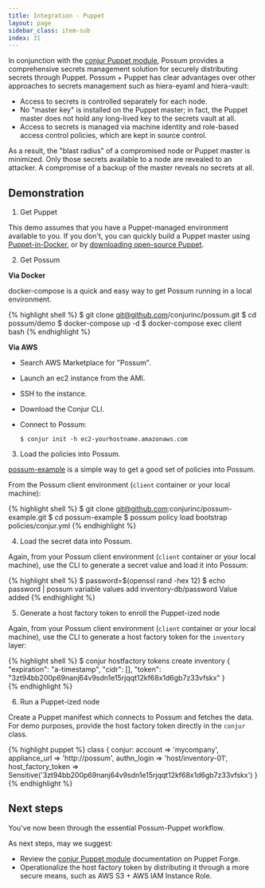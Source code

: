 ```yaml
---
title: Integration - Puppet
layout: page
sidebar_class: item-sub
index: 31
---
```


In conjunction with the [conjur Puppet module](https://forge.puppet.com/conjur/conjur),
Possum provides a comprehensive secrets management solution for securely
distributing secrets through Puppet. Possum + Puppet has clear advantages
over other approaches to secrets management such as hiera-eyaml and hiera-vault:

* Access to secrets is controlled separately for each node. 
* No "master key" is installed on the Puppet master; in fact, the Puppet master
does not hold any long-lived key to the secrets vault at all.
* Access to secrets is managed via machine identity and role-based access control policies, which are kept in source control.

As a result, the "blast radius" of a compromised node or Puppet master is minimized.
Only those secrets available to a node are revealed to an attacker. A compromise
of a backup of the master reveals no secrets at all.

## Demonstration

1) Get Puppet

This demo assumes that you have a Puppet-managed environment available to you.
If you don't, you can quickly build a Puppet master using [Puppet-in-Docker](https://github.com/puppetlabs/puppet-in-docker),
 or by [downloading open-source Puppet](https://puppet.com/download-open-source-puppet).

2) Get Possum

**Via Docker**

docker-compose is a quick and easy way to get Possum running in a local
environment. 

{% highlight shell %}
$ git clone git@github.com/conjurinc/possum.git
$ cd possum/demo
$ docker-compose up -d
$ docker-compose exec client bash
{% endhighlight %}

**Via AWS**

* Search AWS Marketplace for "Possum".
* Launch an ec2 instance from the AMI.
* SSH to the instance.
* Download the Conjur CLI.
* Connect to Possum:

    `$ conjur init -h ec2-yourhostname.amazonaws.com`

3) Load the policies into Possum.

[possum-example](https://github.com/conjurinc/possum-example/) is a simple way to get a good set of policies into Possum.

From the Possum client environment (`client` container or your local machine):

{% highlight shell %}
$ git clone git@github.com:conjurinc/possum-example.git
$ cd possum-example
$ possum policy load bootstrap policies/conjur.yml
{% endhighlight %}

4) Load the secret data into Possum.

Again, from your Possum client environment (`client` container or your local machine),
use the CLI to generate a secret value and load it into Possum:

{% highlight shell %}
$ password=$(openssl rand -hex 12)
$ echo password | possum variable values add inventory-db/password
Value added
{% endhighlight %}

5) Generate a host factory token to enroll the Puppet-ized node

Again, from your Possum client environment (`client` container or your local machine),
use the CLI to generate a host factory token for the `inventory` layer:

{% highlight shell %}
$ conjur hostfactory tokens create inventory
{
  "expiration": "a-timestamp",
  "cidr": [],
  "token": "3zt94bb200p69nanj64v9sdn1e15rjqqt12kf68x1d6gb7z33vfskx"
}    
{% endhighlight %}

6) Run a Puppet-ized node

Create a Puppet manifest which connects to Possum and fetches the data.
For demo purposes, provide the host factory token directly in the `conjur`
class. 

{% highlight puppet %}
class { conjur:
  account         => 'mycompany',
  appliance_url   => 'http://possum',
  authn_login     => 'host/inventory-01',
  host_factory_token => Sensitive('3zt94bb200p69nanj64v9sdn1e15rjqqt12kf68x1d6gb7z33vfskx')
}    
{% endhighlight %}

## Next steps

You've now been through the essential Possum-Puppet workflow. 

As next steps, may we suggest:

* Review the [conjur Puppet module](https://forge.puppet.com/conjur/conjur) documentation
on Puppet Forge.
* Operationalize the host factory token by distributing it through a more 
secure means, such as AWS S3 + AWS IAM Instance Role.

 
